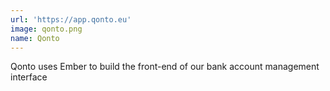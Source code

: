 ```yaml
---
url: 'https://app.qonto.eu'
image: qonto.png
name: Qonto
---
```

Qonto uses Ember to build the front-end of our bank account management interface